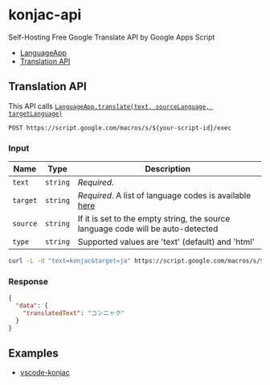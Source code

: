 # konjac-api

Self-Hosting Free Google Translate API by Google Apps Script

- [LanguageApp](https://developers.google.com/apps-script/reference/language/language-app)
- [Translation API](https://cloud.google.com/translate/docs/reference/translate)

## Translation API

This API calls [`LanguageApp.translate(text, sourceLanguage, targetLanguage)`](https://developers.google.com/apps-script/reference/language/language-app#translate(String,String,String))

`POST https://script.google.com/macros/s/${your-script-id}/exec`

### Input

Name | Type | Description
---- | ---- | ----
`text` | `string` | *Required*.
`target` | `string` |  *Required*. A list of language codes is available [here](https://cloud.google.com/translate/docs/languages)
`source` | `string` | If it is set to the empty string, the source language code will be auto-detected
`type` | `string` | Supported values are 'text' (default) and 'html'

```sh
curl -L -d "text=konjac&target=ja" https://script.google.com/macros/s/${your-script-id}/exec
```

### Response

```json
{
  "data": {
    "translatedText": "コンニャク"
  }
}
```

## Examples

- [vscode-konjac](https://github.com/wata/vscode-konjac)
